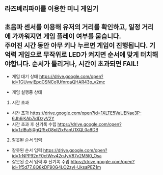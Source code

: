 라즈베리파이를 이용한 미니 게임기
---
초음파 센서를 이용해 유저의 거리를 확인하고, 일정 거리에 가까워지면 게임 플레이 여부를 묻습니다.  
주어진 시간 동안 아무 키나 누르면 게임이 진행됩니다.
기억력 게임으로 무작위로 LED가 켜지면 순서에 맞게 터치해야합니다.
순서가 틀리거나, 시간이 초과되면 FAIL!
---
* 게임 대기 상태
https://drive.google.com/open?id=1GUvwIEpqCSNCo1UfnrqaQHAR43p_v2mc

* 게임 실행중 상태
1. 시간 초과
- 시간 초과
https://drive.google.com/open?id=1XLTE5VaUENae3P-6Jh6jKAb7idDzyV2Y
- 시간 초과 후 신기록 수립
https://drive.google.com/open?id=1zlBu5jXgQf5xO8pIZIxFanU1XQL0a8DB

2. 잘못된 순서 입력
- 잘못된 순서 입력
https://drive.google.com/open?id=1rNPP92nF0ctWrv42qJyV87v2M5I0_Osa
- 잘못된 순서 입력 후 신기록 수립
https://drive.google.com/open?id=1f5d77_8Q8kDF90G4LO2zyI-UksaPEZ1m
